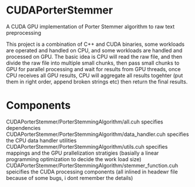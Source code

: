 # CUDAPorterStemmer
A CUDA GPU implementation of Porter Stemmer algorithm to raw text preprocessing

This project is a combination of C++ and CUDA binaries, some workloads are operated and handled on CPU, and some workloads are handled and processed on GPU.
The basic idea is CPU will read the raw file, and then divide the raw file into multiple small chunks, then pass small chunks to GPU for parallel processing and wait for results from GPU threads, once CPU receives all GPU results, CPU will aggregate all results togehter (put them in right order, append broken strings etc) then return the final results. 


# Components
CUDAPorterStemmer/PorterStemmingAlgorithm/all.cuh specifies dependencies
CUDAPorterStemmer/PorterStemmingAlgorithm/data_handler.cuh specifies the CPU data handler utilities
CUDAPorterStemmer/PorterStemmingAlgorithm/utils.cuh specifies mappings and the GPU prallelization stratigies (basially a linear programming optimization to decide the work load size)
CUDAPorterStemmer/PorterStemmingAlgorithm/stemmer_function.cuh speicifies the CUDA processing components (all inlined in headewr file because of some bugs, i dont remember the details) 
